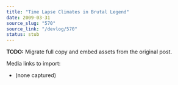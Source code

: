 ```yaml
---
title: "Time Lapse Climates in Brutal Legend"
date: 2009-03-31
source_slug: "570"
source_link: "/devlog/570"
status: stub
---
```

**TODO:** Migrate full copy and embed assets from the original post.

Media links to import:
- (none captured)
